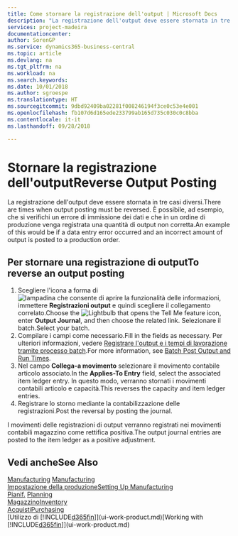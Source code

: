 ```yaml
---
title: Come stornare la registrazione dell'output | Microsoft Docs
description: "La registrazione dell'output deve essere stornata in tre casi diversi. È possibile, ad esempio, che si verifichi un errore di immissione dei dati e che in un ordine di produzione venga registrata una quantità di output non corretta."
services: project-madeira
documentationcenter: 
author: SorenGP
ms.service: dynamics365-business-central
ms.topic: article
ms.devlang: na
ms.tgt_pltfrm: na
ms.workload: na
ms.search.keywords: 
ms.date: 10/01/2018
ms.author: sgroespe
ms.translationtype: HT
ms.sourcegitcommit: 9dbd92409ba02281f008246194f3ce0c53e4e001
ms.openlocfilehash: fb107d6d165ede233799ab165d735c030c0c8bba
ms.contentlocale: it-it
ms.lasthandoff: 09/28/2018

---
```

# <a name="reverse-output-posting"></a><span data-ttu-id="f9048-104">Stornare la registrazione dell'output</span><span class="sxs-lookup"><span data-stu-id="f9048-104">Reverse Output Posting</span></span>
<span data-ttu-id="f9048-105">La registrazione dell'output deve essere stornata in tre casi diversi.</span><span class="sxs-lookup"><span data-stu-id="f9048-105">There are times when output posting must be reversed.</span></span> <span data-ttu-id="f9048-106">È possibile, ad esempio, che si verifichi un errore di immissione dei dati e che in un ordine di produzione venga registrata una quantità di output non corretta.</span><span class="sxs-lookup"><span data-stu-id="f9048-106">An example of this would be if a data entry error occurred and an incorrect amount of output is posted to a production order.</span></span>  

## <a name="to-reverse-an-output-posting"></a><span data-ttu-id="f9048-107">Per stornare una registrazione di output</span><span class="sxs-lookup"><span data-stu-id="f9048-107">To reverse an output posting</span></span>  
1.  <span data-ttu-id="f9048-108">Scegliere l'icona a forma di ![lampadina che consente di aprire la funzionalità delle informazioni](media/ui-search/search_small.png "Informazioni sull'operazione che si desidera eseguire"), immettere **Registrazioni output** e quindi scegliere il collegamento correlato.</span><span class="sxs-lookup"><span data-stu-id="f9048-108">Choose the ![Lightbulb that opens the Tell Me feature](media/ui-search/search_small.png "Tell me what you want to do") icon, enter **Output Journal**, and then choose the related link.</span></span> <span data-ttu-id="f9048-109">Selezionare il batch.</span><span class="sxs-lookup"><span data-stu-id="f9048-109">Select your batch.</span></span>  
2. <span data-ttu-id="f9048-110">Compilare i campi come necessario.</span><span class="sxs-lookup"><span data-stu-id="f9048-110">Fill in the fields as necessary.</span></span> <span data-ttu-id="f9048-111">Per ulteriori informazioni, vedere [Registrare l'output e i tempi di lavorazione tramite processo batch](production-how-to-post-output-quantity.md).</span><span class="sxs-lookup"><span data-stu-id="f9048-111">For more information, see [Batch Post Output and Run Times](production-how-to-post-output-quantity.md).</span></span>
3.  <span data-ttu-id="f9048-112">Nel campo **Collega-a movimento** selezionare il movimento contabile articolo associato.</span><span class="sxs-lookup"><span data-stu-id="f9048-112">In the **Applies-To Entry** field, select the associated item ledger entry.</span></span> <span data-ttu-id="f9048-113">In questo modo, verranno stornati i movimenti contabili articolo e capacità.</span><span class="sxs-lookup"><span data-stu-id="f9048-113">This reverses the capacity and item ledger entries.</span></span>  
4. <span data-ttu-id="f9048-114">Registrare lo storno mediante la contabilizzazione delle registrazioni.</span><span class="sxs-lookup"><span data-stu-id="f9048-114">Post the reversal by posting the journal.</span></span>  

<span data-ttu-id="f9048-115">I movimenti delle registrazioni di output verranno registrati nei movimenti contabili magazzino come rettifica positiva.</span><span class="sxs-lookup"><span data-stu-id="f9048-115">The output journal entries are posted to the item ledger as a positive adjustment.</span></span>  

## <a name="see-also"></a><span data-ttu-id="f9048-116">Vedi anche</span><span class="sxs-lookup"><span data-stu-id="f9048-116">See Also</span></span>  
 <span data-ttu-id="f9048-117">[Manufacturing](production-manage-manufacturing.md)  </span><span class="sxs-lookup"><span data-stu-id="f9048-117">[Manufacturing](production-manage-manufacturing.md)  </span></span>  
 [<span data-ttu-id="f9048-118">Impostazione della produzione</span><span class="sxs-lookup"><span data-stu-id="f9048-118">Setting Up Manufacturing</span></span>](production-configure-production-processes.md)  
 <span data-ttu-id="f9048-119">[Pianif.](production-planning.md)    </span><span class="sxs-lookup"><span data-stu-id="f9048-119">[Planning](production-planning.md)    </span></span>  
 [<span data-ttu-id="f9048-120">Magazzino</span><span class="sxs-lookup"><span data-stu-id="f9048-120">Inventory</span></span>](inventory-manage-inventory.md)  
 [<span data-ttu-id="f9048-121">Acquisti</span><span class="sxs-lookup"><span data-stu-id="f9048-121">Purchasing</span></span>](purchasing-manage-purchasing.md)  
 <span data-ttu-id="f9048-122">[Utilizzo di [!INCLUDE[d365fin](includes/d365fin_md.md)]](ui-work-product.md)</span><span class="sxs-lookup"><span data-stu-id="f9048-122">[Working with [!INCLUDE[d365fin](includes/d365fin_md.md)]](ui-work-product.md)</span></span>  

